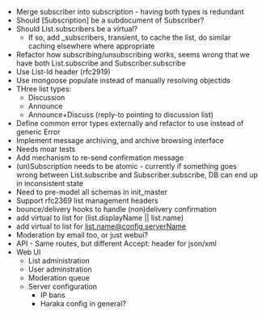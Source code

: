 * Merge subscriber into subscription - having both types is redundant
* Should [Subscription] be a subdocument of Subscriber?
* Should List.subscribers be a virtual?
  * If so, add _subscribers, transient, to cache the list, do similar caching
    elsewhere where appropriate
* Refactor how subscribing/unsubscribing works, seems wrong that we have both
  List.subscribe and Subscriber.subscribe
* Use List-Id header (rfc2919)
* Use mongoose populate instead of manually resolving objectids
* THree list types:
    * Discussion
    * Announce
    * Announce+Discuss (reply-to pointing to discussion list)
* Define common error types externally and refactor to use instead of generic
  Error
* Implement message archiving, and archive browsing interface
* Needs moar tests
* Add mechanism to re-send confirmation message
* (un)Subscription needs to be atomic - currently if something goes wrong
  between List.subscribe and Subscriber.subscribe, DB can end up in inconsistent
  state
* Need to pre-model all schemas in init_master
* Support rfc2369 list management headers
* bounce/delivery hooks to handle (non)delivery confirmation
* add virtual to list for (list.displayName || list.name)
* add virtual to list for list.name@config.serverName
* Moderation by email too, or just webui?
* API - Same routes, but different Accept: header for json/xml
* Web UI
    * List administration
    * User adminstration
    * Moderation queue
    * Server configuration
        * IP bans
        * Haraka config in general?
